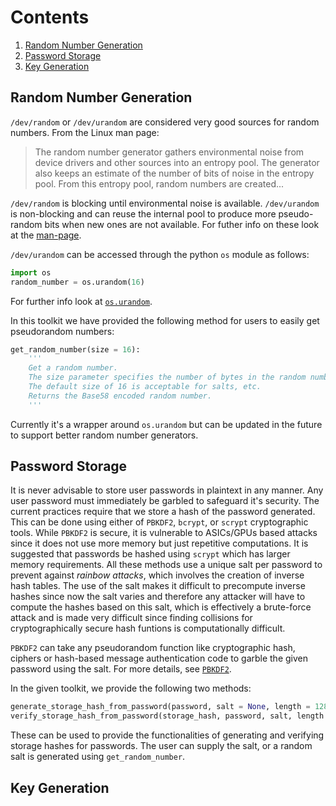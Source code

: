 # Contents
1. [Random Number Generation](#Random-Number_Generation)
2. [Password Storage](#Password-Storage)
3. [Key Generation](#Key-Generation)

## Random Number Generation

`/dev/random` or `/dev/urandom` are considered very good sources for random numbers.
From the Linux man page:

> The random number generator gathers environmental noise from device drivers and other sources into an entropy pool.
> The generator also keeps an estimate of the number of bits of noise in the entropy pool.
> From this entropy pool, random numbers are created... 

`/dev/random` is blocking until environmental noise is available.
`/dev/urandom` is non-blocking and can reuse the internal pool to produce more pseudo-random bits when new ones are not available. 
For futher info on these look at the [man-page](http://man7.org/linux/man-pages/man4/random.4.html).

`/dev/urandom` can be accessed through the python `os` module as follows:
``` python
import os
random_number = os.urandom(16)
```
For further info look at [`os.urandom`](https://docs.python.org/3/library/os.html).

In this toolkit we have provided the following method for users to easily get pseudorandom numbers:
``` python 
get_random_number(size = 16):
    '''
    Get a random number.
    The size parameter specifies the number of bytes in the random number generated.
    The default size of 16 is acceptable for salts, etc. 
    Returns the Base58 encoded random number.
    '''
``` 
Currently it's a wrapper around `os.urandom` but can be updated in the future to support better random number generators.

## Password Storage

It is never advisable to store user passwords in plaintext in any manner. Any user password must immediately be garbled to safeguard it's security. The current practices require that we store a hash of the password generated. This can be done using either of `PBKDF2`, `bcrypt`, or `scrypt` cryptographic tools. While `PBKDF2` is secure, it is vulnerable to ASICs/GPUs based attacks since it does not use more memory but just repetitive computations. It is suggested that passwords be hashed using `scrypt` which has larger memory requirements. All these methods use a unique salt per password to prevent against _rainbow attacks_, which involves the creation of inverse hash tables. The use of the salt makes it difficult to precompute inverse hashes since now the salt varies and therefore any attacker will have to compute the hashes based on this salt, which is effectively a brute-force attack and is made very difficult since finding collisions for cryptographically secure hash funtions is computationally difficult.

`PBKDF2` can take any pseudorandom function like cryptographic hash, ciphers or hash-based message authentication code to garble the given password using the salt. For more details, see [`PBKDF2`](https://en.wikipedia.org/wiki/PBKDF2 "Wikipedia").

In the given toolkit, we provide the following two methods:
``` python
generate_storage_hash_from_password(password, salt = None, length = 128, n = 2**14, r = 8, p = 1)
verify_storage_hash_from_password(storage_hash, password, salt, length = 128)
```
These can be used to provide the functionalities of generating and verifying storage hashes for passwords. The user can supply the salt, or a random salt is generated using `get_random_number`.

## Key Generation
